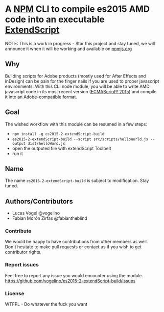 # A [NPM](https://www.npmjs.com/) CLI to compile es2015 AMD code into an executable [ExtendScript](http://yearbook.github.io/esdocs/#/)
NOTE: This is a work in progress - Star this project and stay tuned, we will announce it when it will be working and available on [npmjs.org](https://www.npmjs.com/)

## Why
Building scripts for Adobe products (mostly used for After Effects and inDesign) can be pain for the finger nails if you are used to proper javascript environments. With this CLI node module, you will be able to write AMD javascript code in its most recent version ([ECMAScript® 2015](http://www.ecma-international.org/ecma-262/6.0/)) and compile it into an Adobe-compatible format.

## Goal
The wished workflow with this module can be resumed in a few steps:

- `npm install -g es2015-2-extendScript-build`
- `es2015-2-extendScript-build --script src/scripts/helloWorld.js --output dist/helloWord.js`
- open the outputed file with extendScript Toolbelt
- run it

## Name
The name `es2015-2-extendScript-build` is subject to modification. Stay tuned.

## Authors/Contributors
- Lucas Vogel @vogelino
- Fabian Morón Zirfas @fabiantheblind 

### Contribute
We would be happy to have contributions from other members as well. Don't hesitate to make pull requests or contact us if you wish to get contributor rights.

### Report issues
Feel free to report any issue you would encounter using the module.
https://github.com/vogelino/es2015-2-extendScript-build/issues

### License
WTFPL - Do whatever the fuck you want
